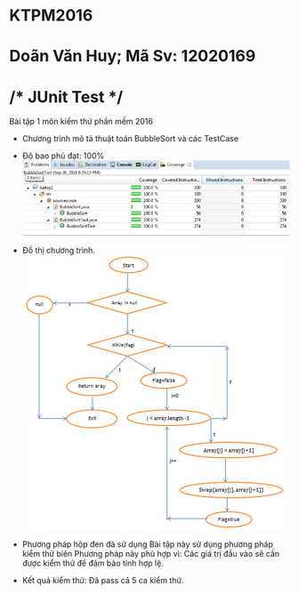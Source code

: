 ﻿# KTPM2016
# Doãn Văn Huy; Mã Sv: 12020169
# /* JUnit Test */
Bài tập 1 môn kiểm thử phần mềm 2016

* Chương trình mô tả thuật toán BubbleSort và các TestCase
* Độ bao phủ đạt: 100%
![test-coverage-sumary](https://github.com/truonganhhoang/int3117-2016/blob/master/Nhom-07/DoanVanHuy/BT1/coveaverage.PNG)

* Đồ thị chương trình.
![Flowchart](https://github.com/truonganhhoang/int3117-2016/blob/master/Nhom-07/DoanVanHuy/BT1/%C4%91%E1%BB%93%20th%E1%BB%8B%20ch%C6%B0%C6%A1ng%20tr%C3%ACnh.PNG)

* Phương pháp hộp đen đã sử dụng
 Bài tập này sử dụng phương pháp kiểm thử biên
 Phương pháp này phù hợp vì: Các giá trị đầu vào sẽ cần được kiểm thử để đảm bảo tính hợp lệ.

* Kết quả kiểm thử: Đã pass cả 5 ca kiểm thử.


